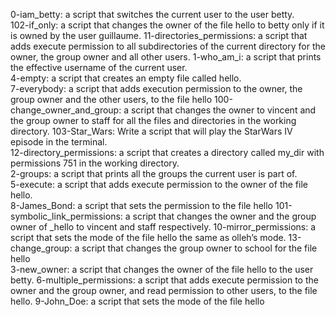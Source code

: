 0-iam_betty: a script that switches the current user to the user betty.                
102-if_only: a script that changes the owner of the file hello to betty only if it is owned by the user guillaume.
11-directories_permissions:  a script that adds execute permission to all subdirectories of the current directory for the owner, the group owner and all other users. 
1-who_am_i: a script that prints the effective username of the current user.  
4-empty: a script that creates an empty file called hello.                
7-everybody:  a script that adds execution permission to the owner, the group owner and the other users, to the file hello
100-change_owner_and_group:   a script that changes the owner to vincent and the group owner to staff for all the files and directories in the working directory. 
103-Star_Wars: Write a script that will play the StarWars IV episode in the terminal.         
12-directory_permissions: a script that creates a directory called my_dir with permissions 751 in the working directory.  
2-groups: a script that prints all the groups the current user is part of.    
5-execute:  a script that adds execute permission to the owner of the file hello.               
8-James_Bond: a script that sets the permission to the file hello
101-symbolic_link_permissions:  a script that changes the owner and the group owner of _hello to vincent and staff respectively.
10-mirror_permissions:  a script that sets the mode of the file hello the same as olleh’s mode.
13-change_group:  a script that changes the group owner to school for the file hello           
3-new_owner:  a script that changes the owner of the file hello to the user betty.
6-multiple_permissions:  a script that adds execute permission to the owner and the group owner, and read permission to other users, to the file hello.
9-John_Doe: a script that sets the mode of the file hello

